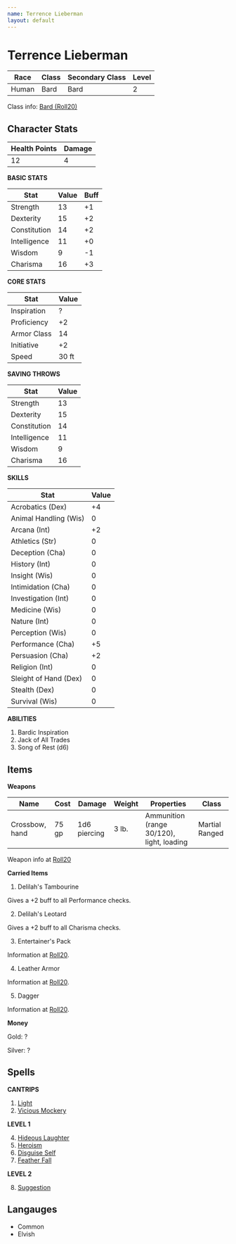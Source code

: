 ```yaml
---
name: Terrence Lieberman
layout: default
---
```


# Terrence Lieberman

| Race  | Class | Secondary Class | Level |
| ----- | ----- | --------------- | ----- |
| Human | Bard  | Bard            | 2     | 

Class info: [Bard (Roll20)](https://roll20.net/compendium/dnd5e/Bard#content)

## Character Stats

| Health Points | Damage |
| ------------- | ------ |
| 12            | 4      |

**BASIC STATS**

| Stat         | Value | Buff |
| ------------ | ----- | ---- |
| Strength     | 13    | +1   |
| Dexterity    | 15    | +2   |
| Constitution | 14    | +2   |
| Intelligence | 11    | +0   |
| Wisdom       | 9     | -1   |
| Charisma     | 16    | +3   |

**CORE STATS**

| Stat          | Value  |
| ------------- | ------ |
| Inspiration   | ?      | 
| Proficiency   | +2     | 
| Armor Class   | 14     | 
| Initiative    | +2     | 
| Speed         | 30 ft  | 

**SAVING THROWS**

| Stat         | Value |
| ------------ | ----- |
| Strength     | 13    |
| Dexterity    | 15    |
| Constitution | 14    |
| Intelligence | 11    |
| Wisdom       | 9     |
| Charisma     | 16    |

**SKILLS**

| Stat                  | Value |
| --------------------- | ----- |
| Acrobatics (Dex)      | +4    |
| Animal Handling (Wis) | 0     |
| Arcana (Int)          | +2    |
| Athletics (Str)       | 0     |
| Deception (Cha)       | 0     |
| History (Int)         | 0     |
| Insight (Wis)         | 0     |
| Intimidation (Cha)    | 0     |
| Investigation (Int)   | 0     |
| Medicine (Wis)        | 0     |
| Nature (Int)          | 0     |
| Perception (Wis)      | 0     |
| Performance (Cha)     | +5    |
| Persuasion (Cha)      | +2    |
| Religion (Int)        | 0     |
| Sleight of Hand (Dex) | 0     |
| Stealth (Dex)         | 0     |
| Survival (Wis)        | 0     |

**ABILITIES**

1. Bardic Inspiration
2. Jack of All Trades
3. Song of Rest (d6)

## Items

**Weapons**

| Name           | Cost  | Damage       | Weight | Properties                                | Class          |
| -------------- | ----- | ------------ | ------ | ----------------------------------------- | -------------- |
| Crossbow, hand | 75 gp | 1d6 piercing | 3 lb.  | Ammunition (range 30/120), light, loading | Martial Ranged |

Weapon info at [Roll20](https://roll20.net/compendium/dnd5e/Weapons#content)

**Carried Items**

1. Delilah's Tambourine

Gives a +2 buff to all Performance checks.

2. Delilah's Leotard

Gives a +2 buff to all Charisma checks.

3. Entertainer's Pack

Information at [Roll20](https://roll20.net/compendium/dnd5e/Entertainer%27s%20Pack#h-Entertainer%27s%20Pack).

4. Leather Armor

Information at [Roll20](https://roll20.net/compendium/dnd5e/Leather%20Armor#content).

5. Dagger

Information at [Roll20](https://roll20.net/compendium/dnd5e/Dagger#content).

**Money**

Gold: ?

Silver: ? 

## Spells

**CANTRIPS**

1. [Light](https://5thsrd.org/spellcasting/spells/light/)
2. [Vicious Mockery](https://5thsrd.org/spellcasting/spells/vicious_mockery/)

**LEVEL 1**

4. [Hideous Laughter](https://5thsrd.org/spellcasting/spells/hideous_laughter/)
5. [Heroism](https://5thsrd.org/spellcasting/spells/heroism/)
6. [Disguise Self](https://5thsrd.org/spellcasting/spells/disguise_self/)
7. [Feather Fall](https://5thsrd.org/spellcasting/spells/feather_fall/)

**LEVEL 2**

8. [Suggestion](https://5thsrd.org/spellcasting/spells/suggestion/)

## Langauges

- Common
- Elvish


